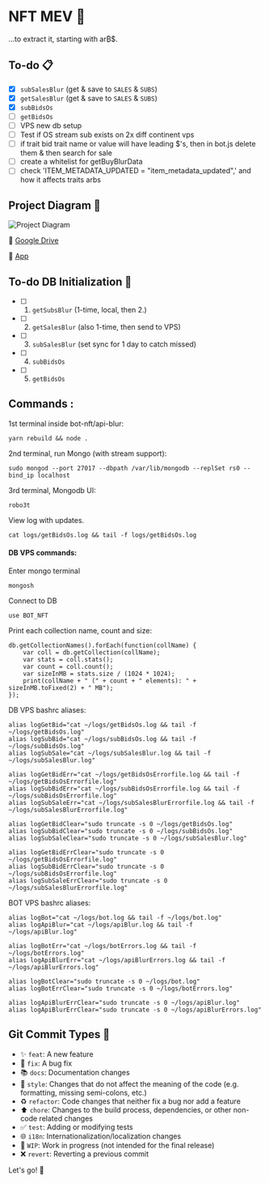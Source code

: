 # NFT MEV :robot:

...to extract it, starting with ar₿$.

## To-do :clipboard:

- [x] `subSalesBlur` (get & save to `SALES` & `SUBS`)
- [x] `getSalesBlur` (get & save to `SALES` & `SUBS`)
- [x] `subBidsOs`
- [ ] `getBidsOs`
- [ ] VPS new db setup
- [ ] Test if OS stream sub exists on 2x diff continent vps
- [ ] if trait bid trait name or value will have leading $'s, then in bot.js delete them & then search for sale
- [ ] create a whitelist for getBuyBlurData
- [ ] check 'ITEM_METADATA_UPDATED = "item_metadata_updated",' and how it affects traits arbs

## Project Diagram 🔧

![Project Diagram](https://i.gyazo.com/791201f3bd138f3ee8ffb15d9c177451.png)

📁 [Google Drive](https://drive.google.com/file/d/1Ks5DKz6f9DdRpffOGzYu5gjKxD21WbCk/view?usp=sharing)

🚀 [App](https://app.diagrams.net/#G1Ks5DKz6f9DdRpffOGzYu5gjKxD21WbCk)

## To-do DB Initialization :floppy_disk:

- [ ] 1. `getSubsBlur` (1-time, local, then 2.)
- [ ] 2. `getSalesBlur` (also 1-time, then send to VPS)
- [ ] 3. `subSalesBlur` (set sync for 1 day to catch missed)
- [ ] 4. `subBidsOs`
- [ ] 5. `getBidsOs`

## Commands :

1st terminal inside bot-nft/api-blur:

```
yarn rebuild && node .
```

2nd terminal, run Mongo (with stream support):

```
sudo mongod --port 27017 --dbpath /var/lib/mongodb --replSet rs0 --bind_ip localhost
```

3rd terminal, Mongodb UI:

```
robo3t
```

View log with updates.

```
cat logs/getBidsOs.log && tail -f logs/getBidsOs.log
```

#### DB VPS commands:

Enter mongo terminal

```
mongosh
```

Connect to DB

```
use BOT_NFT
```

Print each collection name, count and size:

```
db.getCollectionNames().forEach(function(collName) {
    var coll = db.getCollection(collName);
    var stats = coll.stats();
    var count = coll.count();
    var sizeInMB = stats.size / (1024 * 1024);
    print(collName + " (" + count + " elements): " + sizeInMB.toFixed(2) + " MB");
});
```

DB VPS bashrc aliases:

```
alias logGetBid="cat ~/logs/getBidsOs.log && tail -f ~/logs/getBidsOs.log"
alias logSubBid="cat ~/logs/subBidsOs.log && tail -f ~/logs/subBidsOs.log"
alias logSubSale="cat ~/logs/subSalesBlur.log && tail -f ~/logs/subSalesBlur.log"

alias logGetBidErr="cat ~/logs/getBidsOsErrorfile.log && tail -f ~/logs/getBidsOsErrorfile.log"
alias logSubBidErr="cat ~/logs/subBidsOsErrorfile.log && tail -f ~/logs/subBidsOsErrorfile.log"
alias logSubSaleErr="cat ~/logs/subSalesBlurErrorfile.log && tail -f ~/logs/subSalesBlurErrorfile.log"

alias logGetBidClear="sudo truncate -s 0 ~/logs/getBidsOs.log"
alias logSubBidClear="sudo truncate -s 0 ~/logs/subBidsOs.log"
alias logSubSaleClear="sudo truncate -s 0 ~/logs/subSalesBlur.log"

alias logGetBidErrClear="sudo truncate -s 0 ~/logs/getBidsOsErrorfile.log"
alias logSubBidErrClear="sudo truncate -s 0 ~/logs/subBidsOsErrorfile.log"
alias logSubSaleErrClear="sudo truncate -s 0 ~/logs/subSalesBlurErrorfile.log"
```

BOT VPS bashrc aliases:

```
alias logBot="cat ~/logs/bot.log && tail -f ~/logs/bot.log"
alias logApiBlur="cat ~/logs/apiBlur.log && tail -f ~/logs/apiBlur.log"

alias logBotErr="cat ~/logs/botErrors.log && tail -f ~/logs/botErrors.log"
alias logApiBlurErr="cat ~/logs/apiBlurErrors.log && tail -f ~/logs/apiBlurErrors.log"

alias logBotClear="sudo truncate -s 0 ~/logs/bot.log"
alias logBotErrClear="sudo truncate -s 0 ~/logs/botErrors.log"

alias logApiBlurErrClear="sudo truncate -s 0 ~/logs/apiBlur.log"
alias logApiBlurErrClear="sudo truncate -s 0 ~/logs/apiBlurErrors.log"
```

## Git Commit Types :construction_worker:

- :sparkles: `feat`: A new feature
- :bug: `fix`: A bug fix
- :books: `docs`: Documentation changes
- :art: `style`: Changes that do not affect the meaning of the code (e.g. formatting, missing semi-colons, etc.)
- :recycle: `refactor`: Code changes that neither fix a bug nor add a feature
- :arrow_up: `chore`: Changes to the build process, dependencies, or other non-code related changes
- :white_check_mark: `test`: Adding or modifying tests
- :globe_with_meridians: `i18n`: Internationalization/localization changes
- :construction: `WIP`: Work in progress (not intended for the final release)
- :x: `revert`: Reverting a previous commit

Let's go! :muscle:
